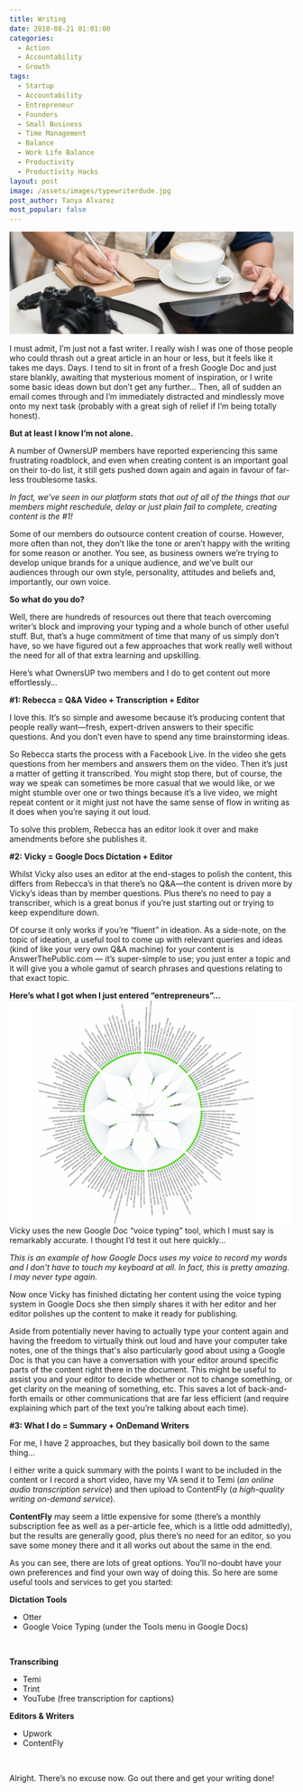 ```yaml
---
title: Writing
date: 2018-08-21 01:01:00
categories:
  - Action
  - Accountability
  - Growth
tags:
  - Startup
  - Accountability
  - Entrepreneur
  - Founders
  - Small Business
  - Time Management
  - Balance
  - Work Life Balance
  - Productivity
  - Productivity Hacks
layout: post
image: /assets/images/typewriterdude.jpg
post_author: Tanya Alvarez
most_popular: false
---
```


![](/assets/images/journalist.jpg)

I must admit, I’m just not a fast writer. I really wish I was one of those people who could thrash out a great article in an hour or less, but it feels like it takes me days. Days. I tend to sit in front of a fresh Google Doc and just stare blankly, awaiting that mysterious moment of inspiration, or I write some basic ideas down but don’t get any further… Then, all of sudden an email comes through and I’m immediately distracted and mindlessly move onto my next task (probably with a great sigh of relief if I’m being totally honest).

**But at least I know I’m not alone.**

A number of OwnersUP members have reported experiencing this same frustrating roadblock, and even when creating content is an important goal on their to-do list, it still gets pushed down again and again in favour of far-less troublesome tasks.

*In fact, we’ve seen in our platform stats that out of all of the things that our members might reschedule, delay or just plain fail to complete, creating content is the #1!*

Some of our members do outsource content creation of course. However, more often than not, they don’t like the tone or aren’t happy with the writing for some reason or another. You see, as business owners we’re trying to develop unique brands for a unique audience, and we’ve built our audiences through our own style, personality, attitudes and beliefs and, importantly, our own voice.

**So what do you do?**

Well, there are hundreds of resources out there that teach overcoming writer’s block and improving your typing and a whole bunch of other useful stuff. But, that’s a huge commitment of time that many of us simply don’t have, so we have figured out a few approaches that work really well without the need for all of that extra learning and upskilling.

Here’s what OwnersUP two members and I do to get content out more effortlessly…

**#1: Rebecca = Q&A Video + Transcription + Editor**

I love this. It’s so simple and awesome because it’s producing content that people really want—fresh, expert-driven answers to their specific questions. And you don’t even have to spend any time brainstorming ideas.

So Rebecca starts the process with a Facebook Live. In the video she gets questions from her members and answers them on the video. Then it’s just a matter of getting it transcribed. You might stop there, but of course, the way we speak can sometimes be more casual that we would like, or we might stumble over one or two things because it’s a live video, we might repeat content or it might just not have the same sense of flow in writing as it does when you’re saying it out loud.

To solve this problem, Rebecca has an editor look it over and make amendments before she publishes it.

**#2: Vicky = Google Docs Dictation + Editor**

Whilst Vicky also uses an editor at the end-stages to polish the content, this differs from Rebecca’s in that there’s no Q&A—the content is driven more by Vicky’s ideas than by member questions. Plus there’s no need to pay a transcriber, which is a great bonus if you’re just starting out or trying to keep expenditure down.

Of course it only works if you’re “fluent” in ideation. As a side-note, on the topic of ideation, a useful tool to come up with relevant queries and ideas (kind of like your very own Q&A machine) for your content is AnswerThePublic.com — it’s super-simple to use; you just enter a topic and it will give you a whole gamut of search phrases and questions relating to that exact topic.

**Here’s what I got when I just entered “entrepreneurs”...**![](/assets/images/screen-shot-2018-10-05-at-6-45-05-pm.png)Vicky uses the new Google Doc “voice typing” tool, which I must say is remarkably accurate. I thought I’d test it out here quickly...

*This is an example of how Google Docs uses my voice to record my words and I don't have to touch my keyboard at all. In fact, this is pretty amazing. I may never type again.*

Now once Vicky has finished dictating her content using the voice typing system in Google Docs she then simply shares it with her editor and her editor polishes up the content to make it ready for publishing.

Aside from potentially never having to actually type your content again and having the freedom to virtually think out loud and have your computer take notes, one of the things that's also particularly good about using a Google Doc is that you can have a conversation with your editor around specific parts of the content right there in the document. This might be useful to assist you and your editor to decide whether or not to change something, or get clarity on the meaning of something, etc. This saves a lot of back-and-forth emails or other communications that are far less efficient (and require explaining which part of the text you’re talking about each time).

**#3: What I do = Summary + OnDemand Writers**

For me, I have 2 approaches, but they basically boil down to the same thing…

I either write a quick summary with the points I want to be included in the content or I record a short video, have my VA send it to Temi (*an online audio transcription service*) and then upload to ContentFly (*a high-quality writing on-demand service*).

**ContentFly** may seem a little expensive for some (there’s a monthly subscription fee as well as a per-article fee, which is a little odd admittedly), but the results are generally good, plus there’s no need for an editor, so you save some money there and it all works out about the same in the end.

As you can see, there are lots of great options. You’ll no-doubt have your own preferences and find your own way of doing this. So here are some useful tools and services to get you started:

**Dictation Tools**

* Otter
* Google Voice Typing (under the Tools menu in Google Docs)

&nbsp;

**Transcribing**

* Temi
* Trint
* YouTube (free transcription for captions)

**Editors & Writers**

* Upwork
* ContentFly

&nbsp;

Alright. There’s no excuse now. Go out there and get your writing done!